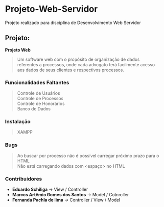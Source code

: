 # Projeto-Web-Servidor

Projeto realizado para disciplina de Desenvolvimento Web Servidor

## Projeto:
**Projeto Web**
> Um software web com o propósito de organização de dados referentes a processos, onde cada advogato terá facilmente acesso aos dados de seus clientes e respectivos processos.

### Funcionalidades Faltantes
> Controle de Usuários  
> Controle de Processos  
> Controle de Honorários  
> Banco de Dados

### Instalação
> XAMPP

### Bugs
> Ao buscar por processo não é possível carregar próximo prazo para o HTML  
> Não está carregando dados com <espaço> no HTML

### Contribuidores
- **Eduardo Schiliga** -> View / Controller  
- **Marcos Artêmio Gomes dos Santos** -> Model / Cotnroller  
- **Fernanda Pachla de lima** -> Controller / View / Model
